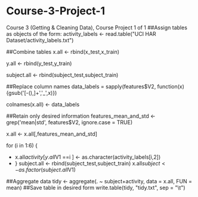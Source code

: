 # Course-3-Project-1
Course 3 (Getting &amp; Cleaning Data), Course Project 1 of 1
##Assign tables as objects
of the form:
activity_labels <- read.table("UCI HAR Dataset/activity_labels.txt")

##Combine tables 
x.all <- rbind(x_test,x_train)

y.all <- rbind(y_test,y_train)

subject.all <- rbind(subject_test,subject_train)

##Replace column names 
data_labels = sapply(features$V2, function(x) {gsub('[-(),]+','_',x)})

colnames(x.all) <- data_labels

##Retain only desired information 
features_mean_and_std <- grep('mean|std', features$V2, ignore.case = TRUE)

x.all <- x.all[,features_mean_and_std]

for (i in 1:6) {
+ x.all$activity[y.all$V1 ==i ] <- as.character(activity_labels[i,2])
+ }
subject.all <- rbind(subject_test,subject_train)
x.all$subject <- as.factor(subject.all$V1)

##Aggregate data 
tidy <- aggregate(. ~ subject+activity, data = x.all, FUN = mean)
##Save table in desired form
write.table(tidy, "tidy.txt", sep = "\t")
